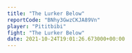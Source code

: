 ```yaml
---
title: "The Lurker Below"
reportCode: "BNhy3GwzCKJA89Vn"
player: "Pititbibi"
fight: "The Lurker Below"
date: 2021-10-24T19:01:26.673000+00:00
---
```

